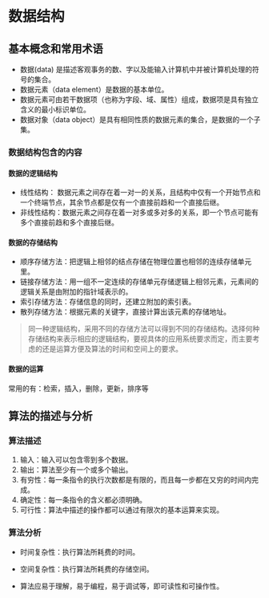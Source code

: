 # 数据结构

## 基本概念和常用术语

* 数据(data) 是描述客观事务的数、字以及能输入计算机中并被计算机处理的符号的集合。
* 数据元素（data element）是数据的基本单位。
* 数据元素可由若干数据项（也称为字段、域、属性）组成，数据项是具有独立含义的最小标识单位。
* 数据对象（data object）是具有相同性质的数据元素的集合，是数据的一个子集。

### 数据结构包含的内容

#### 数据的逻辑结构

* 线性结构： 数据元素之间存在着一对一的关系，且结构中仅有一个开始节点和一个终端节点，其余节点都是仅有一个直接前趋和一个直接后继。
* 非线性结构：数据元素之间存在着一对多或多对多的关系，即一个节点可能有多个直接前趋和多个直接后继。 

#### 数据的存储结构

* 顺序存储方法：把逻辑上相邻的结点存储在物理位置也相邻的连续存储单元里。
* 链接存储方法：用一组不一定连续的存储单元存储逻辑上相邻元素，元素间的逻辑关系是由附加的指针域表示的。
* 索引存储方法：存储信息的同时，还建立附加的索引表。
* 散列存储方法：根据元素的关键字，直接计算出该元素的存储地址。

> 同一种逻辑结构，采用不同的存储方法可以得到不同的存储结构。选择何种存储结构来表示相应的逻辑结构，要视具体的应用系统要求而定，而主要考虑的还是运算方便及算法的时间和空间上的要求。

#### 数据的运算

常用的有：检索，插入，删除，更新，排序等



## 算法的描述与分析

### 算法描述

1. 输入：输入可以包含零到多个数据。
2. 输出：算法至少有一个或多个输出。
3. 有穷性：每一条指令的执行次数都是有限的，而且每一步都在又穷的时间内完成。
4. 确定性：每一条指令的含义都必须明确。
5. 可行性：算法中描述的操作都可以通过有限次的基本运算来实现。

### 算法分析

* 时间复杂性：执行算法所耗费的时间。

* 空间复杂性：执行算法所耗费的存储空间。

* 算法应易于理解，易于编程，易于调试等，即可读性和可操作性。



